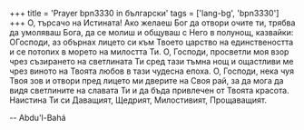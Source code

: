 +++
title = 'Prayer bpn3330 in български'
tags = ['lang-bg', 'bpn3330']
+++
О, търсачо на Истината! Ако желаеш Бог да отвори очите ти, трябва да умоляваш Бога, да се молиш и общуваш с Него в полунощ, казвайки:
ОГосподи, аз обърнах лицето си към Твоето царство на единствеността и се потопих в морето на милостта Ти. О, Господи, просветли моя взор чрез съзирането на светлината Ти сред тази тъмна нощ и ощастливи ме чрез виното на Твоята любов в тази чудесна епоха. О, Господи, нека чуя Твоя зов и отвори пред лицето ми дверите на Своя рай, за да мога да видя светлините на славата Ти и да бъда привлечен от Твоята красота.
Наистина Ти си Даващият, Щедрият, Милостивият, Прощаващият.

-- Abdu'l-Bahá
